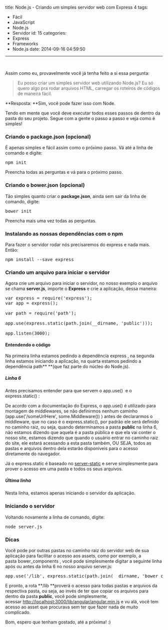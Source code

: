 title: Node.js - Criando um simples servidor web com Express 4
tags:
  - Fácil
  - JavaScript
  - Node.js
  - Servidor
id: 15
categories:
  - Express
  - Frameworks
  - Node.js
date: 2014-09-16 04:59:50
---

&nbsp;

Assim como eu, provavelmente você já tenha feito a si essa pergunta:

> Eu posso criar um simples servidor web utilizando Node.js? Eu só quero algo pra rodar arquivos HTML, carregar os roteiros de códigos de maneira fácil.

**Resposta: **Sim, você pode fazer isso com Node.

Tendo em mente que você deve executar todos esses passos de dentro da pasta do seu projeto. Segue com a gente o passo a passo e veja como é simples!

<!--more-->
### Criando o package.json (opcional)

É apenas simples e fácil assim como o próximo passo. Vá até a linha de comando e digite:

<pre class="lang:sh decode:true ">npm init</pre>

Preencha todas as perguntas e vá para o próximo passo.

### Criando o bower.json (opcional)

Tão simples quanto criar o **package.json**, ainda sem sair da linha de comando, digite:

<pre class="lang:sh decode:true ">bower init</pre>

Preencha mais uma vez todas as perguntas.

### Instalando as nossas dependências com o npm

Para fazer o servidor rodar nós precisaremos do express e nada mais. Então:

<pre class="lang:sh decode:true">npm install --save express</pre>

### Criando um arquivo para iniciar o servidor

Agora crie um arquivo para iniciar o servidor, no nosso exemplo o arquivo se chama **server.js**, importe o **Express** e crie a aplicação, dessa maneira:

<pre class="lang:js decode:true">var express = require('express');
var app = express();

var path = require('path');

app.use(express.static(path.join(__dirname, 'public')));

app.listen(3000);</pre>

#### Entendendo o código

Na primeira linha estamos pedindo a dependência <span class="lang:default decode:true  crayon-inline ">express</span> , na segunda linha estamos iniciando a aplicação, na quarta estamos pedindo a dependência <span class="lang:default decode:true  crayon-inline">path</span>** **(que faz parte do núcleo do Node.js).

##### Linha 6

Antes precisamos entender para que servem o <span class="lang:js decode:true  crayon-inline ">app.use()</span>  e o <span class="lang:js decode:true  crayon-inline ">express.static()</span> :

De acordo com a documentação do Express, o app.use() é utilizado para montagem de middlewares, se não definirmos nenhum caminho (<span class="lang:js decode:true  crayon-inline ">app.use('/someUrlHere', some.Middleware())</span> ) antes de declararmos o middleware, que no caso é o <span class="lang:js decode:true  crayon-inline">express.static()</span>, por padrão ele será definido no caminho raiz, ou seja, quando determinamos a pasta **public** na linha 6, não estamos dizendo que aquela é a pasta pública e que ela vai conter o nosso site, estamos dizendo que quando o usuário entrar no caminho raiz do site, ele estará acessando a esta pasta também, OU SEJA, todos as pastas e arquivos dentro dela estarão disponíveis para o acesso diretamente do navegador.

Já o <span class="lang:js decode:true  crayon-inline ">express.static</span> é baseado no [server-static](https://github.com/expressjs/serve-static) e serve simplesmente para prover o acesso em uma pasta e todos os seus arquivos.

##### Última linha

Nesta linha, estamos apenas iniciando o servidor da aplicação.

### Iniciando o servidor

Voltando novamente a linha de comando, digite:

<pre class="lang:sh decode:true">node server.js</pre>

### Dicas

Você pode por outras pastas no caminho raiz do servidor web de sua aplicação para facilitar o acesso aos assets, como por exemplo, a pasta <span class="lang:default decode:true  crayon-inline ">bower_components</span> , você pode simplesmente digitar a seguinte linha após ou antes da linha 6 no nosso arquivo server.js:

<pre class="lang:js decode:true ">app.use('/lib', express.static(path.join(__dirname, 'bower_components')));</pre>

E pronto, a rota **/lib **proverá o acesso para todas pastas e arquivos da respectiva pasta, ou seja, ao invés de ter que copiar os arquivos para dentro da pasta **public**, você pode simplesmente, acessar [http://localhost:3000/lib/angular/angular.min.js](http://localhost:3000/lib/angular/angular.min.js) e vu alá, você tem acesso ao asset que procurava sem ter que fazer nada de muito complicado.

Bom, espero que tenham gostado, até a próxima! :)